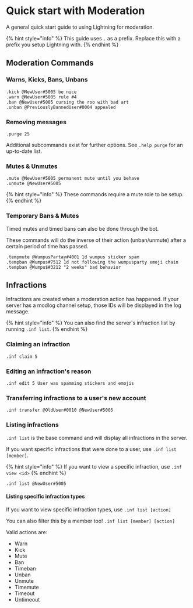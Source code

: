# Quick start with Moderation

A general quick start guide to using Lightning for moderation.


{% hint style="info" %}
This guide uses `.` as a prefix. Replace this with a prefix you setup Lightning with.
{% endhint %}


## Moderation Commands

### Warns, Kicks, Bans, Unbans

```
.kick @NewUser#5005 be nice
.warn @NewUser#5005 rule #4
.ban @NewUser#5005 cursing the roo with bad art
.unban @PreviouslyBannedUser#0004 appealed
```

### Removing messages

`.purge 25`

Additional subcommands exist for further options. See `.help purge` for an up-to-date list.


### Mutes & Unmutes

```
.mute @NewUser#5005 permanent mute until you behave
.unmute @NewUser#5005
```

{% hint style="info" %}
These commands require a mute role to be setup.
{% endhint %}

### Temporary Bans & Mutes

Timed mutes and timed bans can also be done through the bot.

These commands will do the inverse of their action (unban/unmute) after a certain period of time has passed.

```
.tempmute @WumpusPartay#4001 1d wumpus sticker spam
.tempban @Wumpus#7512 1d not following the wumpusparty emoji chain
.tempban @Wumpu$#3212 "2 weeks" bad behavior
```

## Infractions

Infractions are created when a moderation action has happened.
If your server has a modlog channel setup, those IDs will be displayed in the log message.

{% hint style="info" %}
You can also find the server's infraction list by running `.inf list`.
{% endhint %}

### Claiming an infraction

`.inf claim 5`

### Editing an infraction's reason

`.inf edit 5 User was spamming stickers and emojis`

### Transferring infractions to a user's new account

```
.inf transfer @OldUser#0010 @NewUser#5005
```

### Listing infractions

`.inf list` is the base command and will display all infractions in the server.

If you want specific infractions that were done to a user, use `.inf list [member]`.


{% hint style="info" %}
If you want to view a specific infraction, use `.inf view <id>`
{% endhint %}

```
.inf list @NewUser#5005
```

#### Listing specific infraction types
If you want to view specific infraction types, use `.inf list [action]`

You can also filter this by a member too! `.inf list [member] [action]`

Valid actions are:
- Warn
- Kick
- Mute
- Ban
- Timeban
- Unban
- Unmute
- Timemute
- Timeout
- Untimeout

